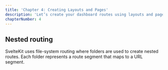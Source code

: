 ```yaml
---
title: 'Chapter 4: Creating Layouts and Pages'
description: 'Let’s create your dashboard routes using layouts and pages!'
chapterNumber: 4
---
```


## Nested routing

SvelteKit uses file-system routing where folders are used to create nested routes. Each folder represents a route segment that maps to a URL segment.
